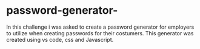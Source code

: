 # password-generator-
In this challenge i was asked to create a password generator for employers to utilize when creating passwords for their costumers. This generator was created using vs code, css and Javascript.
